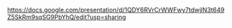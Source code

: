 <https://docs.google.com/presentation/d/1QDY6RVrCrWWFwy7tdwjlN3t649Z5SkRm9sqSG9PbYhQ/edit?usp=sharing>
